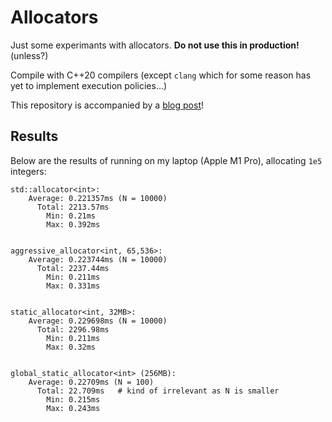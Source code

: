 # Allocators

Just some experimants with allocators. **Do not use this in production!** (unless?)

Compile with C++20 compilers (except `clang` which for some reason has yet to implement execution policies...)

This repository is accompanied by a [blog post](https://blog.tal.bi/posts/experiments-with-allocators)!

## Results

Below are the results of running on my laptop (Apple M1 Pro), allocating `1e5` integers:

<!--```
std::allocator<int>:
    Average: 0.227592ms (N = 10000)
      Total: 2275.92ms
        Min: 0.212ms
        Max: 0.677ms


aggressive_allocator<int, 65,536>:
    Average: 0.228791ms (N = 10000)
      Total: 2287.91ms
        Min: 0.211ms
        Max: 0.364ms


static_allocator<int, 32MB>:
    Average: 0.226384ms (N = 10000)
      Total: 2263.84ms
        Min: 0.21ms
        Max: 0.322ms
```-->

```
std::allocator<int>:
    Average: 0.221357ms (N = 10000)
      Total: 2213.57ms
        Min: 0.21ms
        Max: 0.392ms


aggressive_allocator<int, 65,536>:
    Average: 0.223744ms (N = 10000)
      Total: 2237.44ms
        Min: 0.211ms
        Max: 0.331ms


static_allocator<int, 32MB>:
    Average: 0.229698ms (N = 10000)
      Total: 2296.98ms
        Min: 0.211ms
        Max: 0.32ms


global_static_allocator<int> (256MB):
    Average: 0.22709ms (N = 100)
      Total: 22.709ms   # kind of irrelevant as N is smaller
        Min: 0.215ms
        Max: 0.243ms
```

